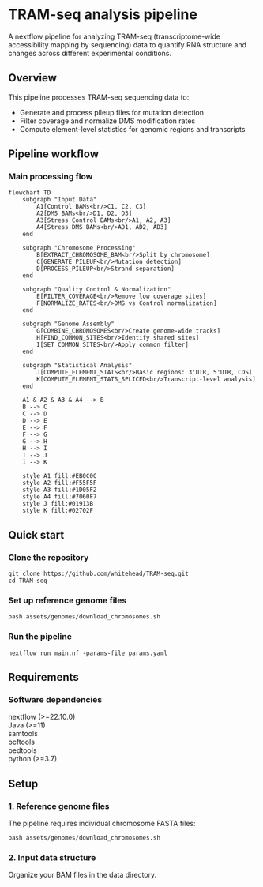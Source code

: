 # TRAM-seq analysis pipeline

A nextflow pipeline for analyzing TRAM-seq (transcriptome-wide accessibility mapping by sequencing) data to quantify RNA structure and changes across different experimental conditions.

## Overview

This pipeline processes TRAM-seq sequencing data to:
- Generate and process pileup files for mutation detection
- Filter coverage and normalize DMS modification rates
- Compute element-level statistics for genomic regions and transcripts

## Pipeline workflow

### Main processing flow

```mermaid
flowchart TD
    subgraph "Input Data"
        A1[Control BAMs<br/>C1, C2, C3]
        A2[DMS BAMs<br/>D1, D2, D3]
        A3[Stress Control BAMs<br/>A1, A2, A3]
        A4[Stress DMS BAMs<br/>AD1, AD2, AD3]
    end
    
    subgraph "Chromosome Processing"
        B[EXTRACT_CHROMOSOME_BAM<br/>Split by chromosome]
        C[GENERATE_PILEUP<br/>Mutation detection]
        D[PROCESS_PILEUP<br/>Strand separation]
    end
    
    subgraph "Quality Control & Normalization"
        E[FILTER_COVERAGE<br/>Remove low coverage sites]
        F[NORMALIZE_RATES<br/>DMS vs Control normalization]
    end
    
    subgraph "Genome Assembly"
        G[COMBINE_CHROMOSOMES<br/>Create genome-wide tracks]
        H[FIND_COMMON_SITES<br/>Identify shared sites]
        I[SET_COMMON_SITES<br/>Apply common filter]
    end
    
    subgraph "Statistical Analysis"
        J[COMPUTE_ELEMENT_STATS<br/>Basic regions: 3'UTR, 5'UTR, CDS]
        K[COMPUTE_ELEMENT_STATS_SPLICED<br/>Transcript-level analysis]
    end
    
    A1 & A2 & A3 & A4 --> B
    B --> C
    C --> D
    D --> E
    E --> F
    F --> G
    G --> H
    H --> I
    I --> J
    I --> K
    
    style A1 fill:#EB0C0C
    style A2 fill:#F55F5F
    style A3 fill:#1D05F2
    style A4 fill:#7060F7
    style J fill:#01913B
    style K fill:#02702F
```

## Quick start
### Clone the repository
```
git clone https://github.com/whitehead/TRAM-seq.git
cd TRAM-seq
```

### Set up reference genome files
```
bash assets/genomes/download_chromosomes.sh
```

### Run the pipeline
```
nextflow run main.nf -params-file params.yaml
```

## Requirements
### Software dependencies

nextflow (>=22.10.0)\
Java (>=11)\
samtools\
bcftools\
bedtools\
python (>=3.7)

## Setup

### 1. Reference genome files

The pipeline requires individual chromosome FASTA files:
```
bash assets/genomes/download_chromosomes.sh
```

### 2. Input data structure

Organize your BAM files in the data directory.
